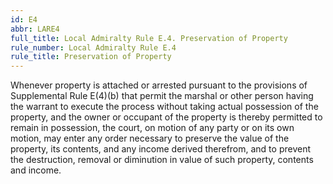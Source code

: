 ```yaml
---
id: E4
abbr: LARE4
full_title: Local Admiralty Rule E.4. Preservation of Property
rule_number: Local Admiralty Rule E.4
rule_title: Preservation of Property
---
```


Whenever property is attached or arrested pursuant to the provisions of Supplemental
Rule E(4)(b) that permit the marshal or other person having the warrant to execute the process
without taking actual possession of the property, and the owner or occupant of the property is
thereby permitted to remain in possession, the court, on motion of any party or on its own motion,
may enter any order necessary to preserve the value of the property, its contents, and any income
derived therefrom, and to prevent the destruction, removal or diminution in value of such property,
contents and income.